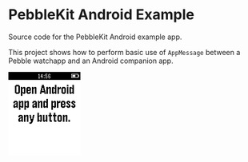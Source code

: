 # PebbleKit Android Example

Source code for the PebbleKit Android example app.

This project shows how to perform basic use of `AppMessage` between a Pebble watchapp and an Android companion app.

![screenshot](pebble/screenshots/screenshot.png)